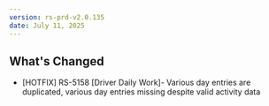 ```yaml
---
version: rs-prd-v2.0.135
date: July 11, 2025
---
```


## What's Changed
* [HOTFIX] RS-5158 [Driver Daily Work]- Various day entries are duplicated, various day entries missing despite valid activity data